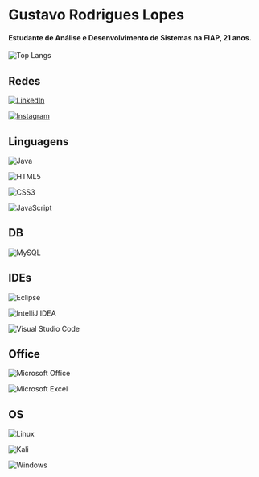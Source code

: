 # Gustavo Rodrigues Lopes

#### Estudante de Análise e Desenvolvimento de Sistemas na FIAP, 21 anos.

![Top Langs](https://github-readme-stats-git-masterrstaa-rickstaa.vercel.app/api/top-langs/?username=guh99998&bg_color=000&border_color=30A3DC&title_color=E94D5F&text_color=FFF)

## Redes

[![LinkedIn](https://img.shields.io/badge/linkedin-%230077B5.svg?style=for-the-badge&logo=linkedin&logoColor=white)](https://www.linkedin.com/in/gustavo-rodrigues-lopes-b41046213/)

[![Instagram](https://img.shields.io/badge/Instagram-%23E4405F.svg?style=for-the-badge&logo=Instagram&logoColor=white)](https://www.instagram.com/gustavo.r.lopes/)

## Linguagens

![Java](https://img.shields.io/badge/java-%23ED8B00.svg?style=for-the-badge&logo=openjdk&logoColor=white)

![HTML5](https://img.shields.io/badge/html5-%23E34F26.svg?style=for-the-badge&logo=html5&logoColor=white)

![CSS3](https://img.shields.io/badge/css3-%231572B6.svg?style=for-the-badge&logo=css3&logoColor=white)

![JavaScript](https://img.shields.io/badge/javascript-%23323330.svg?style=for-the-badge&logo=javascript&logoColor=%23F7DF1E)

## DB

![MySQL](https://img.shields.io/badge/mysql-%2300f.svg?style=for-the-badge&logo=mysql&logoColor=white)

## IDEs

![Eclipse](https://img.shields.io/badge/Eclipse-FE7A16.svg?style=for-the-badge&logo=Eclipse&logoColor=white)

![IntelliJ IDEA](https://img.shields.io/badge/IntelliJIDEA-000000.svg?style=for-the-badge&logo=intellij-idea&logoColor=white)

![Visual Studio Code](https://img.shields.io/badge/Visual%20Studio%20Code-0078d7.svg?style=for-the-badge&logo=visual-studio-code&logoColor=white)

## Office

![Microsoft Office](https://img.shields.io/badge/Microsoft_Office-D83B01?style=for-the-badge&logo=microsoft-office&logoColor=white)

![Microsoft Excel](https://img.shields.io/badge/Microsoft_Excel-217346?style=for-the-badge&logo=microsoft-excel&logoColor=white)

## OS

![Linux](https://img.shields.io/badge/Linux-FCC624?style=for-the-badge&logo=linux&logoColor=black)

![Kali](https://img.shields.io/badge/Kali-268BEE?style=for-the-badge&logo=kalilinux&logoColor=white)

![Windows](https://img.shields.io/badge/Windows-0078D6?style=for-the-badge&logo=windows&logoColor=white)
